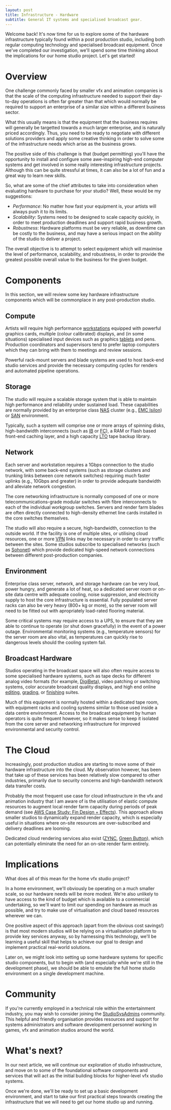 ```yaml
---
layout: post
title: Infrastructure - Hardware
subtitle: General IT systems and specialised broadcast gear. 
---
```


Welcome back! It's now time for us to explore some of the hardware infrastructure typically found within a post production studio, including both regular computing technology and specialised broadcast equipment. Once we've completed our investigation, we'll spend some time thinking about the implications for our home studio project. Let's get started!

# Overview 

One challenge commonly faced by smaller vfx and animation companies is that the scale of the computing infrastructure needed to support their day-to-day operations is often far greater than that which would normally be required to support an enterprise of a similar size within a different business sector. 

What this usually means is that the equipment that the business requires will generally be targetted towards a much larger enterprise, and is naturally priced accordingly. Thus, you need to be ready to negotiate with different solutions providers and apply some creative thinking in order to solve some of the infrastructure needs which arise as the business grows.

The positive side of this challenge is that (budget permitting) you'll have the opportunity to install and configure some awe-inspiring high-end computer systems and get involved in some really interesting infrastructure projects. Although this can be quite stressful at times, it can also be a lot of fun and a great way to learn new skills.

So, what are some of the chief attributes to take into consideration when evaluating hardware to purchase for your studio? Well, these would be my suggestions:

 - *Performance*: No matter how fast your equipment is, your artists will always push it to its limits.
 - *Scalability*: Systems need to be designed to scale capacity quickly, in order to meet production deadlines and support rapid business growth.
 - *Robustness*: Hardware platforms must be very reliable, as downtime can be costly to the business, and may have a serious impact on the ability of the studio to deliver a project.

The overall objective is to attempt to select equipment which will maximise the level of performance, scalability, and robustness, in order to provide the greatest possible overall value to the business for the given budget. 

# Components

In this section, we will review some key hardware infrastructure components which will be commonplace in any post-production studio.

## Compute

Artists will require high performance <a href="http://www8.hp.com/us/en/workstations/overview.html">workstations</a> equipped with powerful graphics cards, multiple (colour calibrated) displays, and (in some situations) specialised input devices such as graphics <a href="http://www.wacom.com/en-us/products">tablets</a> and pens. Production coordinators and supervisors tend to prefer laptop computers which they can bring with them to meetings and review sessions. 

Powerful rack-mount servers and blade systems are used to host back-end studio services and provide the necessary computing cycles for renders and automated pipeline operations. 

## Storage

The studio will require a scalable storage system that is able to maintain high performance and reliability under sustained load. These capabilities are normally provided by an enterprise class <a href="https://en.wikipedia.org/wiki/Network-attached_storage">NAS</a> cluster (e.g., <a href="https://en.wikipedia.org/wiki/EMC_Isilon">EMC Isilon</a>) or <a href="https://en.wikipedia.org/wiki/Storage_area_network">SAN</a> environment. 

Typically, such a system will comprise one or more arrays of spinning disks, high-bandwidth interconnects (such as <a href="https://en.wikipedia.org/wiki/InfiniBand">IB</a> or <a href="https://en.wikipedia.org/wiki/Fibre_Channel">FC</a>), a RAM or Flash based front-end caching layer, and a high capacity <a href="https://en.wikipedia.org/wiki/Linear_Tape-Open">LTO</a> tape backup library.

## Network

Each server and workstation requires a 1Gbps connection to the studio network, with some back-end systems (such as storage clusters and trunking links between core network switches) requiring much faster uplinks (e.g., 10Gbps and greater) in order to provide adequate bandwidth and alleviate network congestion. 

The core networking infrastructure is normally composed of one or more telecommunications-grade modular switches with fibre interconnects to each of the individual workgroup switches. Servers and render farm blades are often directly connected to high-density ethernet line cards installed in the core switches themselves.

The studio will also require a secure, high-bandwidth, connection to the outside world. If the facility is one of multiple sites, or utilising cloud resources, one or more <a href="https://en.wikipedia.org/wiki/Virtual_private_network">VPN</a> links may be necessary in order to carry traffic between the sites. Some studios subscribe to specialised networks (such as <a href="https://en.wikipedia.org/wiki/Sohonet">Sohonet</a>) which provide dedicated high-speed network connections between different post-production companies.

## Environment

Enterprise class server, network, and storage hardware can be very loud, power hungry, and generate a lot of heat, so a dedicated server room or on-site data centre with adequate cooling, noise suppression, and electricity supply to host the core infrastructure is essential. Fully populated server racks can also be very heavy (800+ kg or more), so the server room will need to be fitted out with apropriately load-rated flooring material.

Some critical systems may require access to a <a hef="https://en.wikipedia.org/wiki/Uninterruptible_power_supply">UPS</a>, to ensure that they are able to continue to operate (or shut down gracefully) in the event of a power outage. Environmental monitoring systems (e.g., temperature sensors) for the server room are also vital, as temperatures can quickly rise to dangerous levels should the cooling system fail.

## Broadcast Hardware 

Studios operating in the broadcast space will also often require access to some specialised hardware systems, such as tape decks for different analog video formats (for example, <a href="https://en.wikipedia.org/wiki/Betacam">DigiBeta</a>), video patching or switching systems, color accurate broadcast quality displays, and high end online <a href="http://www.avid.com/media-composer">editing</a>, <a href="https://www.filmlight.ltd.uk/products/baselight/overview_bl.php">grading</a>, or <a href="https://www.blackmagicdesign.com/products/davinciresolve">finishing</a> suites.

Much of this equipment is normally hosted within a dedicated tape room, with equipment racks and cooling systems similar to those used inside a data centre environment. Access to the broadcast equipment by human operators is quite frequent however, so it makes sense to keep it isolated from the core server and networking infrastructure for improved environmental and security control.

# The Cloud

Increasingly, post production studios are starting to move some of their hardware infrastructure into the cloud. My observation however, has been that take up of these services has been relatively slow compared to other industries, primarily due to security concerns and high-bandwidth network data transfer costs.

Probably the most frequent use case for cloud infrastructure in the vfx and animation industry that I am aware of is the utilisation of elastic compute resources to augment local render farm capacity during periods of peak demand (see <a href="https://aws.amazon.com/solutions/case-studies/fin-design-effects/">AWS Case Study: Fin Design + Effects</a>). This approach allows smaller studios to dynamically expand render capacity, which is especially useful in situations where on-site resources are over-subscribed and delivery deadlines are looming.

Dedicated cloud rendering services also exist (<a href="https://www.zyncrender.com/">ZYNC</a>, <a href="https://en.wikipedia.org/wiki/GreenButton">Green Button</a>), which can potentially eliminate the need for an on-site render farm entirely.

# Implications

What does all of this mean for the home vfx studio project? 

In a home environment, we'll obviously be operating on a much smaller scale, so our hardware needs will be more modest. We're also unlikely to have access to the kind of budget which is available to a commercial undertaking, so we'll want to limit our spending on hardware as much as possible, and try to make use of virtualisation and cloud based resources wherever we can.

One positive aspect of this approach (apart from the obvious cost savings!) is that most modern studios will be relying on a virtualisation platform to provide key services anyway, so by harnessing this technology, we'll be learning a useful skill that helps to achieve our goal to design and implement practical real-world solutions.

Later on, we might look into setting up some hardware systems for specific studio components, but to begin with (and especially while we're still in the development phase), we should be able to emulate the full home studio environment on a single development machine.

# Community

If you're currently employed in a technical role within the entertainment industry, you may wish to consider joining the <a href="http://studiosysadmins.com/">StudioSysAdmins</a> community. This helpful and friendly organisation provides resources and support for systems administrators and software development personnel working in games, vfx and animation studios around the world. 

# What's next?

In our next article, we will continue our exploration of studio infrastructure, and move on to some of the foundational software components and services that will act as the initial building blocks for higher-level vfx studio systems.

Once we're done, we'll be ready to set up a basic development environment, and start to take our first practical steps towards creating the infrastructure that we will need to get our home studio up and running. 
